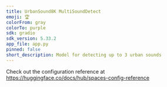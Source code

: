 ```yaml
---
title: UrbanSound8K MultiSoundDetect
emoji: 🏆
colorFrom: gray
colorTo: purple
sdk: gradio
sdk_version: 5.33.2
app_file: app.py
pinned: false
short_description: Model for detecting up to 3 urban sounds
---
```


Check out the configuration reference at https://huggingface.co/docs/hub/spaces-config-reference
